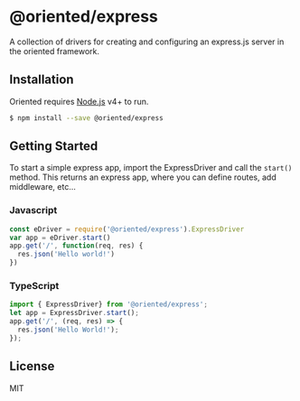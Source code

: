 # @oriented/express
A collection of drivers for creating and configuring an express.js server in the oriented framework.
## Installation

Oriented requires [Node.js](https://nodejs.org/) v4+ to run.

```sh
$ npm install --save @oriented/express
```
## Getting Started
To start a simple express app, import the ExpressDriver and call the `start()` method. This returns an express app, where you can define routes, add middleware, etc...
### Javascript
```js
const eDriver = require('@oriented/express').ExpressDriver
var app = eDriver.start()
app.get('/', function(req, res) {
  res.json('Hello world!')
})
```
### TypeScript
```ts
import { ExpressDriver} from '@oriented/express';
let app = ExpressDriver.start();
app.get('/', (req, res) => {
  res.json('Hello World!');
});
```

License
----

MIT
